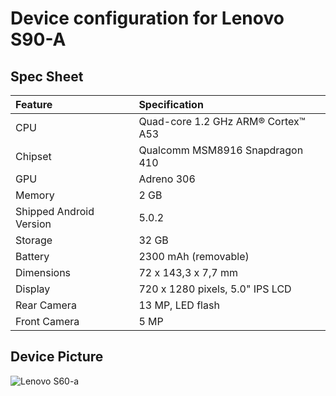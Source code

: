 # Device configuration for Lenovo S90-A

## Spec Sheet

| Feature                 | Specification                     |
| :---------------------- | :-------------------------------- |
| CPU                     | Quad-core 1.2 GHz ARM® Cortex™ A53|
| Chipset                 | Qualcomm MSM8916 Snapdragon 410   |
| GPU                     | Adreno 306                        |
| Memory                  | 2 GB                              |
| Shipped Android Version | 5.0.2                             |
| Storage                 | 32 GB                             |
| Battery                 | 2300 mAh (removable)              |
| Dimensions              | 72 x 143,3 x 7,7 mm               |
| Display                 | 720 x 1280 pixels, 5.0" IPS LCD   |
| Rear Camera             | 13 MP, LED flash                  |
| Front Camera            | 5 MP                              |

## Device Picture

![Lenovo S60-a](https://www.ixbt.com/mobile/images/lenovo-s90/foto/lenovos90-128.jpg "Lenovo S90")


